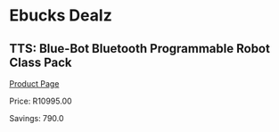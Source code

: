 
# Ebucks Dealz
## TTS: Blue-Bot Bluetooth Programmable Robot Class Pack
[Product Page](https://www.ebucks.com/web/shop/productSelected.do?prodId=1190771179&catId=1190841123)

Price: R10995.00

Savings: 790.0


	